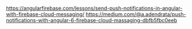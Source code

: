 https://angularfirebase.com/lessons/send-push-notifications-in-angular-with-firebase-cloud-messaging/
https://medium.com/@a.adendrata/push-notifications-with-angular-6-firebase-cloud-massaging-dbfb5fbc0eeb
